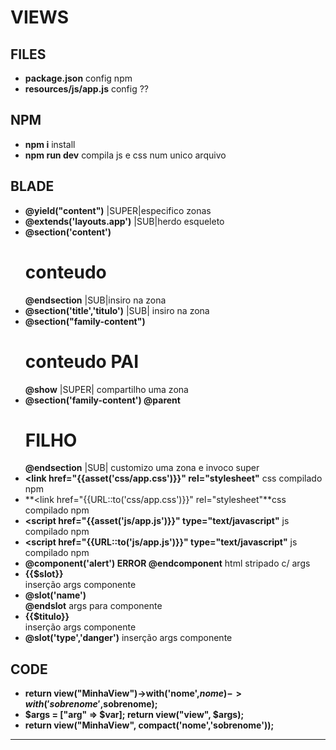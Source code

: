 # VIEWS

## FILES

- **package.json** config npm
- **resources/js/app.js** config ??


## NPM 

- **npm i** install
- **npm run dev** compila js e css num unico arquivo

## BLADE

- **@yield("content")** |SUPER|especifico zonas
- **@extends('layouts.app')** |SUB|herdo esqueleto
- **@section('content') <h1> conteudo </h1> @endsection** |SUB|insiro na zona
- **@section('title','titulo')** |SUB| insiro na zona
- **@section("family-content") <h1> conteudo PAI</h1> @show** |SUPER| compartilho uma zona
- **@section('family-content') @parent <h1>FILHO</h1> @endsection** |SUB| customizo uma zona e invoco super
- **<link href="{{asset('css/app.css')}}" rel="stylesheet"** css compilado npm
- **<link href="{{URL::to('css/app.css')}}" rel="stylesheet"**css compilado npm
- **<script href="{{asset('js/app.js')}}" type="text/javascript"** js compilado npm
- **<script href="{{URL::to('js/app.js')}}" type="text/javascript"** js compilado npm
- **@component('alert') <b> ERROR </b> @endcomponent** html stripado c/ args
- **<div> {{$slot}} </div>** inserção args componente
- **@slot('name') <br> @endslot** args para componente
- **<div>{{$titulo}}</div>** inserção args componente
- **@slot('type','danger')** inserção args componente

## CODE

- **return view("MinhaView")->with('nome',$nome)->with('sobrenome',$sobrenome);**
- **$args = ["arg" => $var]; return view("view", $args);**
- **return view("MinhaView", compact('nome','sobrenome'));**

<hr>
